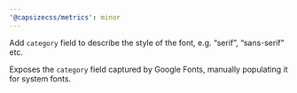 ```yaml
---
'@capsizecss/metrics': minor
---
```


Add `category` field to describe the style of the font, e.g. “serif”, “sans-serif” etc.

Exposes the `category` field captured by Google Fonts, manually populating it for system fonts.
